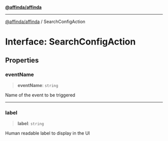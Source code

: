 [**@affinda/affinda**](../README.md)

***

[@affinda/affinda](../globals.md) / SearchConfigAction

# Interface: SearchConfigAction

## Properties

### eventName

> **eventName**: `string`

Name of the event to be triggered

***

### label

> **label**: `string`

Human readable label to display in the UI
